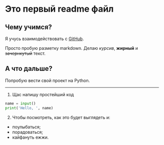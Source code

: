 # Это первый readme файл

## Чему учимся?

Я учусь взаимодействовать с [GitHub](https://www.github.com "Сайт для удаленной работы с git").

Просто пробую разметку markdown. Делаю *курсив*, **жирный** и ~~зачернкутый~~ текст.

## А что дальше?

Попробую вести свой проект на Python.

____

1. Щас напишу простейший код  

```python
name = input()
print('Hello, ', name)
```
2. Чтобы посмотреть, как это будет выглядеть и:
- поулыбаться;
- порадоваться;
- кайфануть ежжи.